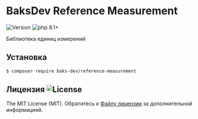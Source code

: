 # BaksDev Reference Measurement

![Version](https://img.shields.io/badge/version-6.3.4-blue) ![php 8.1+](https://img.shields.io/badge/php-min%208.1-red.svg)

Библиотека единиц измерений

## Установка

``` bash
$ composer require baks-dev/reference-measurement
```

## Лицензия ![License](https://img.shields.io/badge/MIT-green)

The MIT License (MIT). Обратитесь к [Файлу лицензии](LICENSE.md) за дополнительной информацией.
